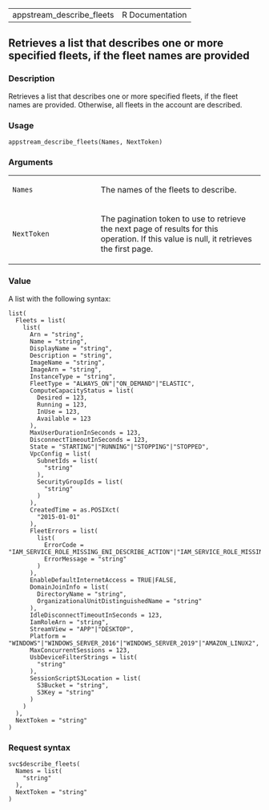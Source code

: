 <table style="width: 100%;">
<tbody>
<tr class="odd">
<td>appstream_describe_fleets</td>
<td style="text-align: right;">R Documentation</td>
</tr>
</tbody>
</table>

## Retrieves a list that describes one or more specified fleets, if the fleet names are provided

### Description

Retrieves a list that describes one or more specified fleets, if the
fleet names are provided. Otherwise, all fleets in the account are
described.

### Usage

    appstream_describe_fleets(Names, NextToken)

### Arguments

<table>
<colgroup>
<col style="width: 35%" />
<col style="width: 65%" />
</colgroup>
<tbody>
<tr class="odd">
<td><code id="appstream_describe_fleets_:_Names">Names</code></td>
<td><p>The names of the fleets to describe.</p></td>
</tr>
<tr class="even">
<td><code
id="appstream_describe_fleets_:_NextToken">NextToken</code></td>
<td><p>The pagination token to use to retrieve the next page of results
for this operation. If this value is null, it retrieves the first
page.</p></td>
</tr>
</tbody>
</table>

### Value

A list with the following syntax:

    list(
      Fleets = list(
        list(
          Arn = "string",
          Name = "string",
          DisplayName = "string",
          Description = "string",
          ImageName = "string",
          ImageArn = "string",
          InstanceType = "string",
          FleetType = "ALWAYS_ON"|"ON_DEMAND"|"ELASTIC",
          ComputeCapacityStatus = list(
            Desired = 123,
            Running = 123,
            InUse = 123,
            Available = 123
          ),
          MaxUserDurationInSeconds = 123,
          DisconnectTimeoutInSeconds = 123,
          State = "STARTING"|"RUNNING"|"STOPPING"|"STOPPED",
          VpcConfig = list(
            SubnetIds = list(
              "string"
            ),
            SecurityGroupIds = list(
              "string"
            )
          ),
          CreatedTime = as.POSIXct(
            "2015-01-01"
          ),
          FleetErrors = list(
            list(
              ErrorCode = "IAM_SERVICE_ROLE_MISSING_ENI_DESCRIBE_ACTION"|"IAM_SERVICE_ROLE_MISSING_ENI_CREATE_ACTION"|"IAM_SERVICE_ROLE_MISSING_ENI_DELETE_ACTION"|"NETWORK_INTERFACE_LIMIT_EXCEEDED"|"INTERNAL_SERVICE_ERROR"|"IAM_SERVICE_ROLE_IS_MISSING"|"MACHINE_ROLE_IS_MISSING"|"STS_DISABLED_IN_REGION"|"SUBNET_HAS_INSUFFICIENT_IP_ADDRESSES"|"IAM_SERVICE_ROLE_MISSING_DESCRIBE_SUBNET_ACTION"|"SUBNET_NOT_FOUND"|"IMAGE_NOT_FOUND"|"INVALID_SUBNET_CONFIGURATION"|"SECURITY_GROUPS_NOT_FOUND"|"IGW_NOT_ATTACHED"|"IAM_SERVICE_ROLE_MISSING_DESCRIBE_SECURITY_GROUPS_ACTION"|"FLEET_STOPPED"|"FLEET_INSTANCE_PROVISIONING_FAILURE"|"DOMAIN_JOIN_ERROR_FILE_NOT_FOUND"|"DOMAIN_JOIN_ERROR_ACCESS_DENIED"|"DOMAIN_JOIN_ERROR_LOGON_FAILURE"|"DOMAIN_JOIN_ERROR_INVALID_PARAMETER"|"DOMAIN_JOIN_ERROR_MORE_DATA"|"DOMAIN_JOIN_ERROR_NO_SUCH_DOMAIN"|"DOMAIN_JOIN_ERROR_NOT_SUPPORTED"|"DOMAIN_JOIN_NERR_INVALID_WORKGROUP_NAME"|"DOMAIN_JOIN_NERR_WORKSTATION_NOT_STARTED"|"DOMAIN_JOIN_ERROR_DS_MACHINE_ACCOUNT_QUOTA_EXCEEDED"|"DOMAIN_JOIN_NERR_PASSWORD_EXPIRED"|"DOMAIN_JOIN_INTERNAL_SERVICE_ERROR",
              ErrorMessage = "string"
            )
          ),
          EnableDefaultInternetAccess = TRUE|FALSE,
          DomainJoinInfo = list(
            DirectoryName = "string",
            OrganizationalUnitDistinguishedName = "string"
          ),
          IdleDisconnectTimeoutInSeconds = 123,
          IamRoleArn = "string",
          StreamView = "APP"|"DESKTOP",
          Platform = "WINDOWS"|"WINDOWS_SERVER_2016"|"WINDOWS_SERVER_2019"|"AMAZON_LINUX2",
          MaxConcurrentSessions = 123,
          UsbDeviceFilterStrings = list(
            "string"
          ),
          SessionScriptS3Location = list(
            S3Bucket = "string",
            S3Key = "string"
          )
        )
      ),
      NextToken = "string"
    )

### Request syntax

    svc$describe_fleets(
      Names = list(
        "string"
      ),
      NextToken = "string"
    )
